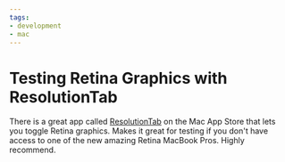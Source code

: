```yaml
---
tags:
- development
- mac
---
```


# Testing Retina Graphics with ResolutionTab

There is a great app called [ResolutionTab](https://itunes.apple.com/us/app/resolutiontab/id540141595?mt=12) on the Mac App Store that lets you toggle Retina graphics. Makes it great for testing if you don't have access to one of the new amazing Retina MacBook Pros. Highly recommend.
